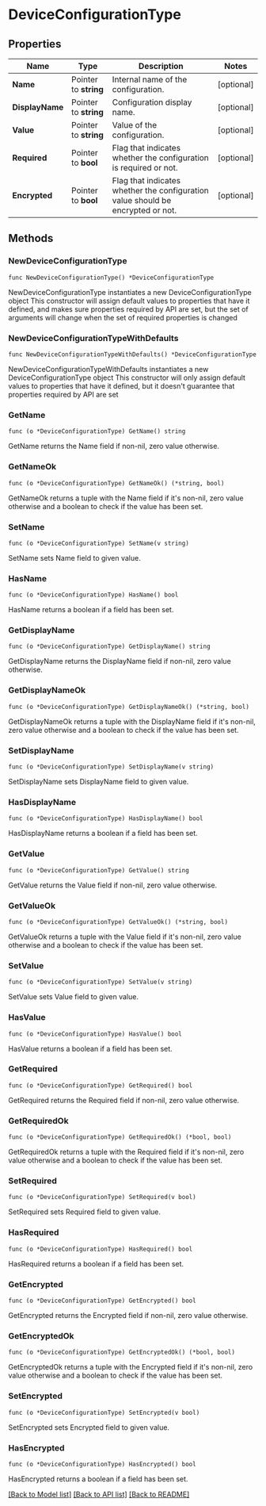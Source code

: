 # DeviceConfigurationType

## Properties

Name | Type | Description | Notes
------------ | ------------- | ------------- | -------------
**Name** | Pointer to **string** | Internal name of the configuration. | [optional] 
**DisplayName** | Pointer to **string** | Configuration display name. | [optional] 
**Value** | Pointer to **string** | Value of the configuration. | [optional] 
**Required** | Pointer to **bool** | Flag that indicates whether the configuration is required or not. | [optional] 
**Encrypted** | Pointer to **bool** | Flag that indicates whether the configuration value should be encrypted or not. | [optional] 

## Methods

### NewDeviceConfigurationType

`func NewDeviceConfigurationType() *DeviceConfigurationType`

NewDeviceConfigurationType instantiates a new DeviceConfigurationType object
This constructor will assign default values to properties that have it defined,
and makes sure properties required by API are set, but the set of arguments
will change when the set of required properties is changed

### NewDeviceConfigurationTypeWithDefaults

`func NewDeviceConfigurationTypeWithDefaults() *DeviceConfigurationType`

NewDeviceConfigurationTypeWithDefaults instantiates a new DeviceConfigurationType object
This constructor will only assign default values to properties that have it defined,
but it doesn't guarantee that properties required by API are set

### GetName

`func (o *DeviceConfigurationType) GetName() string`

GetName returns the Name field if non-nil, zero value otherwise.

### GetNameOk

`func (o *DeviceConfigurationType) GetNameOk() (*string, bool)`

GetNameOk returns a tuple with the Name field if it's non-nil, zero value otherwise
and a boolean to check if the value has been set.

### SetName

`func (o *DeviceConfigurationType) SetName(v string)`

SetName sets Name field to given value.

### HasName

`func (o *DeviceConfigurationType) HasName() bool`

HasName returns a boolean if a field has been set.

### GetDisplayName

`func (o *DeviceConfigurationType) GetDisplayName() string`

GetDisplayName returns the DisplayName field if non-nil, zero value otherwise.

### GetDisplayNameOk

`func (o *DeviceConfigurationType) GetDisplayNameOk() (*string, bool)`

GetDisplayNameOk returns a tuple with the DisplayName field if it's non-nil, zero value otherwise
and a boolean to check if the value has been set.

### SetDisplayName

`func (o *DeviceConfigurationType) SetDisplayName(v string)`

SetDisplayName sets DisplayName field to given value.

### HasDisplayName

`func (o *DeviceConfigurationType) HasDisplayName() bool`

HasDisplayName returns a boolean if a field has been set.

### GetValue

`func (o *DeviceConfigurationType) GetValue() string`

GetValue returns the Value field if non-nil, zero value otherwise.

### GetValueOk

`func (o *DeviceConfigurationType) GetValueOk() (*string, bool)`

GetValueOk returns a tuple with the Value field if it's non-nil, zero value otherwise
and a boolean to check if the value has been set.

### SetValue

`func (o *DeviceConfigurationType) SetValue(v string)`

SetValue sets Value field to given value.

### HasValue

`func (o *DeviceConfigurationType) HasValue() bool`

HasValue returns a boolean if a field has been set.

### GetRequired

`func (o *DeviceConfigurationType) GetRequired() bool`

GetRequired returns the Required field if non-nil, zero value otherwise.

### GetRequiredOk

`func (o *DeviceConfigurationType) GetRequiredOk() (*bool, bool)`

GetRequiredOk returns a tuple with the Required field if it's non-nil, zero value otherwise
and a boolean to check if the value has been set.

### SetRequired

`func (o *DeviceConfigurationType) SetRequired(v bool)`

SetRequired sets Required field to given value.

### HasRequired

`func (o *DeviceConfigurationType) HasRequired() bool`

HasRequired returns a boolean if a field has been set.

### GetEncrypted

`func (o *DeviceConfigurationType) GetEncrypted() bool`

GetEncrypted returns the Encrypted field if non-nil, zero value otherwise.

### GetEncryptedOk

`func (o *DeviceConfigurationType) GetEncryptedOk() (*bool, bool)`

GetEncryptedOk returns a tuple with the Encrypted field if it's non-nil, zero value otherwise
and a boolean to check if the value has been set.

### SetEncrypted

`func (o *DeviceConfigurationType) SetEncrypted(v bool)`

SetEncrypted sets Encrypted field to given value.

### HasEncrypted

`func (o *DeviceConfigurationType) HasEncrypted() bool`

HasEncrypted returns a boolean if a field has been set.


[[Back to Model list]](../README.md#documentation-for-models) [[Back to API list]](../README.md#documentation-for-api-endpoints) [[Back to README]](../README.md)


